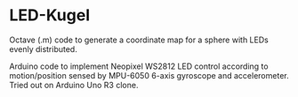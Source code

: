 # LED-Kugel

 Octave (.m) code to generate a coordinate map for a sphere with LEDs evenly distributed.

 Arduino code to implement Neopixel WS2812 LED control according to motion/position sensed by MPU-6050 6-axis gyroscope and accelerometer. Tried out on Arduino Uno R3 clone.
